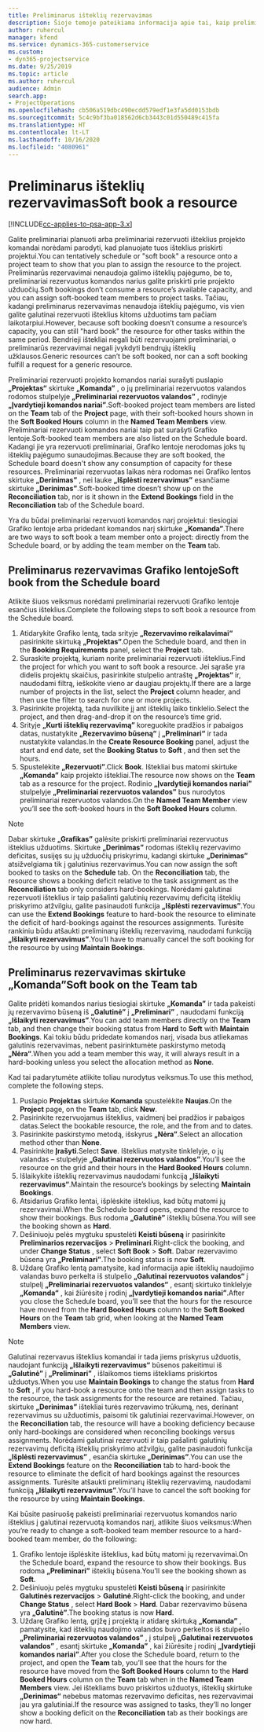 ```yaml
---
title: Preliminarus išteklių rezervavimas
description: Šioje temoje pateikiama informacija apie tai, kaip preliminariai planuoti arba preliminariai rezervuoti projekto komandos narius.
author: ruhercul
manager: kfend
ms.service: dynamics-365-customerservice
ms.custom:
- dyn365-projectservice
ms.date: 9/25/2019
ms.topic: article
ms.author: ruhercul
audience: Admin
search.app:
- ProjectOperations
ms.openlocfilehash: cb506a519dbc490ecdd579edf1e3fa5dd0153bdb
ms.sourcegitcommit: 5c4c9bf3ba018562d6cb3443c01d550489c415fa
ms.translationtype: HT
ms.contentlocale: lt-LT
ms.lasthandoff: 10/16/2020
ms.locfileid: "4080961"
---
```

# <a name="soft-book-a-resource"></a><span data-ttu-id="06ce8-103">Preliminarus išteklių rezervavimas</span><span class="sxs-lookup"><span data-stu-id="06ce8-103">Soft book a resource</span></span>

[!INCLUDE[cc-applies-to-psa-app-3.x](../includes/cc-applies-to-psa-app-3x.md)]

<span data-ttu-id="06ce8-104">Galite preliminariai planuoti arba preliminariai rezervuoti išteklius projekto komandai norėdami parodyti, kad planuojate tuos išteklius priskirti projektui.</span><span class="sxs-lookup"><span data-stu-id="06ce8-104">You can tentatively schedule or "soft book" a resource onto a project team to show that you plan to assign the resource to the project.</span></span> <span data-ttu-id="06ce8-105">Preliminarūs rezervavimai nenaudoja galimo išteklių pajėgumo, be to, preliminariai rezervuotus komandos narius galite priskirti prie projekto užduočių.</span><span class="sxs-lookup"><span data-stu-id="06ce8-105">Soft bookings don’t consume a resource’s available capacity, and you can assign soft-booked team members to project tasks.</span></span> <span data-ttu-id="06ce8-106">Tačiau, kadangi preliminarus rezervavimas nenaudoja išteklių pajėgumo, vis vien galite galutinai rezervuoti išteklius kitoms užduotims tam pačiam laikotarpiui.</span><span class="sxs-lookup"><span data-stu-id="06ce8-106">However, because soft booking doesn’t consume a resource’s capacity, you can still "hard book" the resource for other tasks within the same period.</span></span> <span data-ttu-id="06ce8-107">Bendrieji ištekliai negali būti rezervuojami preliminariai, o preliminarūs rezervavimai negali įvykdyti bendrųjų išteklių užklausos.</span><span class="sxs-lookup"><span data-stu-id="06ce8-107">Generic resources can’t be soft booked, nor can a soft booking fulfill a request for a generic resource.</span></span>

<span data-ttu-id="06ce8-108">Preliminariai rezervuoti projekto komandos nariai surašyti puslapio **„Projektas“** skirtuke **„Komanda”** , o jų preliminariai rezervuotos valandos rodomos stulpelyje **„Preliminariai rezervuotos valandos”** , rodinyje **„Įvardytieji komandos nariai”**.</span><span class="sxs-lookup"><span data-stu-id="06ce8-108">Soft-booked project team members are listed on the **Team** tab of the **Project** page, with their soft-booked hours shown in the **Soft Booked Hours** column in the **Named Team Members** view.</span></span> <span data-ttu-id="06ce8-109">Preliminariai rezervuoti komandos nariai taip pat surašyti Grafiko lentoje.</span><span class="sxs-lookup"><span data-stu-id="06ce8-109">Soft-booked team members are also listed on the Schedule board.</span></span> <span data-ttu-id="06ce8-110">Kadangi jie yra rezervuoti preliminariai, Grafiko lentoje nerodomas joks tų išteklių pajėgumo sunaudojimas.</span><span class="sxs-lookup"><span data-stu-id="06ce8-110">Because they are soft booked, the Schedule board doesn't show any consumption of capacity for these resources.</span></span> <span data-ttu-id="06ce8-111">Preliminariai rezervuotas laikas nėra rodomas nei Grafiko lentos skirtuke **„Derinimas”** , nei lauke **„Išplėsti rezervavimus”** esančiame skirtuke **„Derinimas”**.</span><span class="sxs-lookup"><span data-stu-id="06ce8-111">Soft-booked time doesn’t show up on the **Reconciliation** tab, nor is it shown in the **Extend Bookings** field in the **Reconciliation** tab of the Schedule board.</span></span> 

<span data-ttu-id="06ce8-112">Yra du būdai preliminariai rezervuoti komandos narį projektui: tiesiogiai Grafiko lentoje arba pridedant komandos narį skirtuke **„Komanda”**.</span><span class="sxs-lookup"><span data-stu-id="06ce8-112">There are two ways to soft book a team member onto a project: directly from the Schedule board, or by adding the team member on the **Team** tab.</span></span> 

## <a name="soft-book-from-the-schedule-board"></a><span data-ttu-id="06ce8-113">Preliminarus rezervavimas Grafiko lentoje</span><span class="sxs-lookup"><span data-stu-id="06ce8-113">Soft book from the Schedule board</span></span>
<span data-ttu-id="06ce8-114">Atlikite šiuos veiksmus norėdami preliminariai rezervuoti Grafiko lentoje esančius išteklius.</span><span class="sxs-lookup"><span data-stu-id="06ce8-114">Complete the following steps to soft book a resource from the Schedule board.</span></span> 

1. <span data-ttu-id="06ce8-115">Atidarykite Grafiko lentą, tada srityje **„Rezervavimo reikalavimai“** pasirinkite skirtuką **„Projektas“**.</span><span class="sxs-lookup"><span data-stu-id="06ce8-115">Open the Schedule board, and then in the **Booking Requirements** panel, select the **Project** tab.</span></span>
2. <span data-ttu-id="06ce8-116">Suraskite projektą, kuriam norite preliminariai rezervuoti išteklius.</span><span class="sxs-lookup"><span data-stu-id="06ce8-116">Find the project for which you want to soft book a resource.</span></span> <span data-ttu-id="06ce8-117">Jei sąraše yra didelis projektų skaičius, pasirinkite stulpelio antraštę **„Projektas“** ir, naudodami filtrą, ieškokite vieno ar daugiau projektų.</span><span class="sxs-lookup"><span data-stu-id="06ce8-117">If there are a large number of projects in the list, select the **Project** column header, and then use the filter to search for one or more projects.</span></span>
3. <span data-ttu-id="06ce8-118">Pasirinkite projektą, tada nuvilkite jį ant išteklių laiko tinklelio.</span><span class="sxs-lookup"><span data-stu-id="06ce8-118">Select the project, and then drag-and-drop it on the resource’s time grid.</span></span>
5. <span data-ttu-id="06ce8-119">Srityje **„Kurti išteklių rezervavimą”** koreguokite pradžios ir pabaigos datas, nustatykite **„Rezervavimo būseną“** į **„Preliminari“** ir tada nustatykite valandas.</span><span class="sxs-lookup"><span data-stu-id="06ce8-119">In the **Create Resource Booking** panel, adjust the start and end date, set the **Booking Status** to **Soft** , and then set the hours.</span></span> 
6. <span data-ttu-id="06ce8-120">Spustelėkite **„Rezervuoti”**.</span><span class="sxs-lookup"><span data-stu-id="06ce8-120">Click **Book**.</span></span> <span data-ttu-id="06ce8-121">Ištekliai bus matomi skirtuke **„Komanda”** kaip projekto ištekliai.</span><span class="sxs-lookup"><span data-stu-id="06ce8-121">The resource now shows on the **Team** tab as a resource for the project.</span></span> <span data-ttu-id="06ce8-122">Rodinio **„Įvardytieji komandos nariai”** stulpelyje **„Preliminariai rezervuotos valandos”** bus nurodytos preliminariai rezervuotos valandos.</span><span class="sxs-lookup"><span data-stu-id="06ce8-122">On the **Named Team Member** view you’ll see the soft-booked hours in the **Soft Booked Hours** column.</span></span>

> [!NOTE]
> <span data-ttu-id="06ce8-123">Dabar skirtuke **„Grafikas”** galėsite priskirti preliminariai rezervuotus išteklius užduotims. Skirtuke **„Derinimas”** rodomas išteklių rezervavimo deficitas, susijęs su jų užduočių priskyrimu, kadangi skirtuke **„Derinimas”** atsižvelgiama tik į galutinius rezervavimus.</span><span class="sxs-lookup"><span data-stu-id="06ce8-123">You can now assign the soft booked to tasks on the **Schedule** tab. On the **Reconciliation** tab, the resource shows a booking deficit relative to the task assignment as the **Reconciliation** tab only considers hard-bookings.</span></span> <span data-ttu-id="06ce8-124">Norėdami galutinai rezervuoti išteklius ir taip pašalinti galutinių rezervavimų deficitą išteklių priskyrimo atžvilgiu, galite pasinaudoti funkcija **„Išplėsti rezervavimus”**.</span><span class="sxs-lookup"><span data-stu-id="06ce8-124">You can use the **Extend Bookings** feature to hard-book the resource to eliminate the deficit of hard-bookings against the resources assignments.</span></span> <span data-ttu-id="06ce8-125">Turėsite rankiniu būdu atšaukti preliminarų išteklių rezervavimą, naudodami funkciją **„Išlaikyti rezervavimus”**.</span><span class="sxs-lookup"><span data-stu-id="06ce8-125">You’ll have to manually cancel the soft booking for the resource by using **Maintain Bookings**.</span></span>

## <a name="soft-book-on-the-team-tab"></a><span data-ttu-id="06ce8-126">Preliminarus rezervavimas skirtuke „Komanda”</span><span class="sxs-lookup"><span data-stu-id="06ce8-126">Soft book on the Team tab</span></span>

<span data-ttu-id="06ce8-127">Galite pridėti komandos narius tiesiogiai skirtuke **„Komanda”** ir tada pakeisti jų rezervavimo būseną iš **„Galutinė”** į **„Preliminari”** , naudodami funkciją **„Išlaikyti rezervavimus”**.</span><span class="sxs-lookup"><span data-stu-id="06ce8-127">You can add team members directly on the **Team** tab, and then change their booking status from **Hard** to **Soft** with **Maintain Bookings**.</span></span> <span data-ttu-id="06ce8-128">Kai tokiu būdu pridedate komandos narį, visada bus atliekamas galutinis rezervavimas, nebent pasirinktumėte paskirstymo metodą **„Nėra“**.</span><span class="sxs-lookup"><span data-stu-id="06ce8-128">When you add a team member this way, it will always result in a hard-booking unless you select the allocation method as **None**.</span></span>

<span data-ttu-id="06ce8-129">Kad tai padarytumėte atlikite toliau nurodytus veiksmus.</span><span class="sxs-lookup"><span data-stu-id="06ce8-129">To use this method, complete the following steps.</span></span>

1. <span data-ttu-id="06ce8-130">Puslapio **Projektas** skirtuke **Komanda** spustelėkite **Naujas**.</span><span class="sxs-lookup"><span data-stu-id="06ce8-130">On the **Project** page, on the **Team** tab, click **New**.</span></span>
2. <span data-ttu-id="06ce8-131">Pasirinkite rezervuojamus išteklius, vaidmenį bei pradžios ir pabaigos datas.</span><span class="sxs-lookup"><span data-stu-id="06ce8-131">Select the bookable resource, the role, and the from and to dates.</span></span>
3. <span data-ttu-id="06ce8-132">Pasirinkite paskirstymo metodą, išskyrus **„Nėra”**.</span><span class="sxs-lookup"><span data-stu-id="06ce8-132">Select an allocation method other than **None**.</span></span>
4. <span data-ttu-id="06ce8-133">Pasirinkite **Įrašyti**.</span><span class="sxs-lookup"><span data-stu-id="06ce8-133">Select **Save**.</span></span> <span data-ttu-id="06ce8-134">Išteklius matysite tinklelyje, o jų valandas – stulpelyje **„Galutinai rezervuotos valandos”**.</span><span class="sxs-lookup"><span data-stu-id="06ce8-134">You’ll see the resource on the grid and their hours in the **Hard Booked Hours** column.</span></span>
5. <span data-ttu-id="06ce8-135">Išlaikykite išteklių rezervavimus naudodami funkciją **„Išlaikyti rezervavimus“**.</span><span class="sxs-lookup"><span data-stu-id="06ce8-135">Maintain the resource’s bookings by selecting **Maintain Bookings**.</span></span>
6. <span data-ttu-id="06ce8-136">Atsidarius Grafiko lentai, išplėskite išteklius, kad būtų matomi jų rezervavimai.</span><span class="sxs-lookup"><span data-stu-id="06ce8-136">When the Schedule board opens, expand the resource to show their bookings.</span></span> <span data-ttu-id="06ce8-137">Bus rodoma **„Galutinė”** išteklių būsena.</span><span class="sxs-lookup"><span data-stu-id="06ce8-137">You will see the booking shown as **Hard**.</span></span>
7. <span data-ttu-id="06ce8-138">Dešiniuoju pelės mygtuku spustelėti **Keisti būseną** ir pasirinkite **Preliminarios rezervacijos** \> **Preliminari**.</span><span class="sxs-lookup"><span data-stu-id="06ce8-138">Right-click the booking, and under **Change Status** , select **Soft Book** \> **Soft**.</span></span> <span data-ttu-id="06ce8-139">Dabar rezervavimo būsena yra **„Preliminari”**.</span><span class="sxs-lookup"><span data-stu-id="06ce8-139">The booking status is now **Soft**.</span></span>
8. <span data-ttu-id="06ce8-140">Uždarę Grafiko lentą pamatysite, kad informacija apie išteklių naudojimo valandas buvo perkelta iš stulpelio **„Galutinai rezervuotos valandos“** į stulpelį **„Preliminariai rezervuotos valandos“** , esantį skirtuko tinklelyje **„Komanda“** , kai žiūrėsite į rodinį **„Įvardytieji komandos nariai”**.</span><span class="sxs-lookup"><span data-stu-id="06ce8-140">After you close the Schedule board, you’ll see that the hours for the resource have moved from the **Hard Booked Hours** column to the **Soft Booked Hours** on the **Team** tab grid, when looking at the **Named Team Members** view.</span></span>

> [!NOTE]
> <span data-ttu-id="06ce8-141">Galutinai rezervavus išteklius komandai ir tada jiems priskyrus užduotis, naudojant funkciją **„Išlaikyti rezervavimus“** būsenos pakeitimui iš **„Galutinė”** į **„Preliminari”** , išlaikomos tiems ištekliams priskirtos užduotys.</span><span class="sxs-lookup"><span data-stu-id="06ce8-141">When you use **Maintain Bookings** to change the status from **Hard** to **Soft** , if you hard-book a resource onto the team and then assign tasks to the resource, the task assignments for the resource are retained.</span></span> <span data-ttu-id="06ce8-142">Tačiau, skirtuke **„Derinimas”** ištekliai turės rezervavimo trūkumą, nes, derinant rezervavimus su užduotimis, paisomi tik galutiniai rezervavimai.</span><span class="sxs-lookup"><span data-stu-id="06ce8-142">However, on the **Reconciliation** tab, the resource will have a booking deficiency because only hard-bookings are considered when reconciling bookings versus assignments.</span></span> <span data-ttu-id="06ce8-143">Norėdami galutinai rezervuoti ir taip pašalinti galutinių rezervavimų deficitą išteklių priskyrimo atžvilgiu, galite pasinaudoti funkcija **„Išplėsti rezervavimus”** , esančia skirtuke **„Derinimas”**.</span><span class="sxs-lookup"><span data-stu-id="06ce8-143">You can use the **Extend Bookings** feature on the **Reconciliation** tab to hard-book the resource to eliminate the deficit of hard bookings against the resources assignments.</span></span> <span data-ttu-id="06ce8-144">Turėsite atšaukti preliminarų išteklių rezervavimą, naudodami funkciją **„Išlaikyti rezervavimus”**.</span><span class="sxs-lookup"><span data-stu-id="06ce8-144">You’ll have to cancel the soft booking for the resource by using **Maintain Bookings**.</span></span>

<span data-ttu-id="06ce8-145">Kai būsite pasiruošę pakeisti preliminariai rezervuotus komandos nario išteklius į galutinai rezervuotą komandos narį, atlikite šiuos veiksmus:</span><span class="sxs-lookup"><span data-stu-id="06ce8-145">When you’re ready to change a soft-booked team member resource to a hard-booked team member, do the following:</span></span>

1. <span data-ttu-id="06ce8-146">Grafiko lentoje išplėskite išteklius, kad būtų matomi jų rezervavimai.</span><span class="sxs-lookup"><span data-stu-id="06ce8-146">On the Schedule board, expand the resource to show their bookings.</span></span> <span data-ttu-id="06ce8-147">Bus rodoma **„Preliminari”** išteklių būsena.</span><span class="sxs-lookup"><span data-stu-id="06ce8-147">You’ll see the booking shown as **Soft**.</span></span>
2. <span data-ttu-id="06ce8-148">Dešiniuoju pelės mygtuku spustelėti **Keisti būseną** ir pasirinkite **Galutinės rezervacijos** \> **Galutinė**.</span><span class="sxs-lookup"><span data-stu-id="06ce8-148">Right-click the booking, and under **Change Status** , select **Hard Book** \> **Hard**.</span></span> <span data-ttu-id="06ce8-149">Dabar rezervavimo būsena yra **„Galutinė”**.</span><span class="sxs-lookup"><span data-stu-id="06ce8-149">The booking status is now **Hard**.</span></span>
3. <span data-ttu-id="06ce8-150">Uždarę Grafiko lentą, grįžę į projektą ir atidarę skirtuką **„Komanda”** , pamatysite, kad išteklių naudojimo valandos buvo perkeltos iš stulpelio **„Preliminariai rezervuotos valandos”** , į stulpelį **„Galutinai rezervuotos valandos”** , esantį skirtuke **„Komanda”** , kai žiūrėsite į rodinį **„Įvardytieji komandos nariai”**.</span><span class="sxs-lookup"><span data-stu-id="06ce8-150">After you close the Schedule board, return to the project, and open the **Team** tab, you’ll see that the hours for the resource have moved from the **Soft Booked Hours** column to the **Hard Booked Hours** column on the **Team** tab when in the **Named Team Members** view.</span></span> <span data-ttu-id="06ce8-151">Jei ištekliams buvo priskirtos užduotys, išteklių skirtuke **„Derinimas“** nebebus matomas rezervavimo deficitas, nes rezervavimai jau yra galutiniai.</span><span class="sxs-lookup"><span data-stu-id="06ce8-151">If the resource was assigned to tasks, they’ll no longer show a booking deficit on the **Reconciliation** tab as their bookings are now hard.</span></span>

